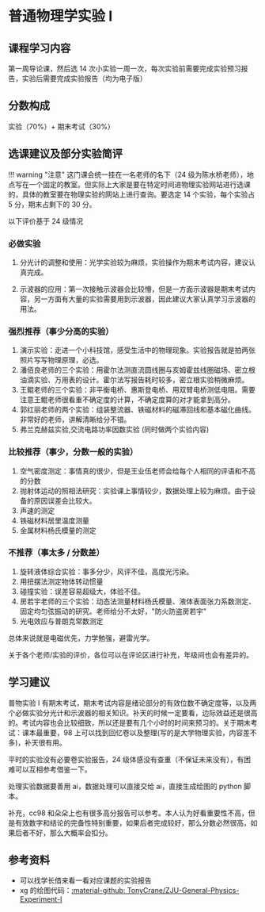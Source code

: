 # 普通物理学实验 Ⅰ

## 课程学习内容
第一周导论课，然后选 14 次小实验一周一次，每次实验前需要完成实验预习报告，实验后需要完成实验报告（均为电子版）

## 分数构成
实验（70%）+ 期末考试（30%）

## 选课建议及部分实验简评

!!! warning "注意"
    这门课会统一挂在一名老师的名下（24 级为陈水桥老师），地点写在一个固定的教室。但实际上大家是要在特定时间进物理实验网站进行选课的，具体的教室要在物理实验的网站上进行查询。要选定 14 个实验，每个实验占 5 分，期末占剩下的 30 分。

以下评价基于 24 级情况
### 必做实验
1. 分光计的调整和使用：光学实验较为麻烦，实验操作为期末考试内容，建议认真完成。

2. 示波器的应用：第一次接触示波器会比较懵，但是一方面示波器是期末考试内容，另一方面有大量的实验需要用到示波器，因此建议大家认真学习示波器的用法。

### 强烈推荐（事少分高的实验）
1. 演示实验：走进一个小科技馆，感受生活中的物理现象。实验报告就是拍两张照片写写物理原理，必选。
2. 潘佰良老师的三个实验：用霍尔法测直流圆线圈与亥姆霍兹线圈磁场、密立根油滴实验、万用表的设计。霍尔法写报告耗时较多，密立根实验稍微麻烦。
3. 王鲲老师的三个实验：非平衡电桥、惠斯登电桥、用双臂电桥测低电阻。需要注意王鲲老师很看重不确定度的计算，不确定度算的对才能拿到高分。
4. 郭红丽老师的两个实验：组装整流器、铁磁材料的磁滞回线和基本磁化曲线。非常好的老师，讲解清晰给分不错。
5. 弗兰克赫兹实验,交流电路功率因数实验 (同时做两个实验内容)

### 比较推荐（事少，分数一般的实验）
1. 空气密度测定：事情真的很少，但是王业伍老师会给每个人相同的评语和不高的分数
2. 抛射体运动的照相法研究：实验课上事情较少，数据处理上较为麻烦。由于设备的原因误差会比较大。
3. 声速的测定
4. 铁磁材料居里温度测量
5. 金属材料杨氏模量的测定


### 不推荐（事太多 / 分数差）
1. 旋转液体综合实验：事多分少，风评不佳，高度光污染。
2. 用扭摆法测定物体转动惯量
3. 碰撞实验：误差容易超级大，体验不佳。
4. 房若宇老师的三个实验：动态法测量材料杨氏模量、液体表面张力系数测定、固定均匀弦振动的研究。老师给分不太好，"防火防盗房若宇" 
5. 光电效应与普朗克常数测定


总体来说就是电磁优先，力学勉强，避雷光学。

关于各个老师/实验的评价，各位可以在评论区进行补充，年级间也会有差异的。

## 学习建议
普物实验 Ⅰ 有期末考试，期末考试内容是绪论部分的有效位数不确定度等，以及两个必做实验分光计和示波器的相关知识。补天的时候一定要看，边际效益还是很高的。考试内容也会比较细致，所以还是要有几个小时的时间来预习的。关于期末考试：课本最重要，98 上可以找到回忆卷以及整理(写的是大学物理实验，内容差不多)，补天很有用。

平时的实验没有必要卷实验报告，24 级体感没有查重（不保证未来没有），有困难可以互相参考借鉴一下。

处理实验数据要善用 ai，数据处理可以直接交给 ai，直接生成绘图的 python 脚本。

补充，cc98 和朵朵上也有很多高分报告可以参考。本人认为好看重要性不高，但是有效数字和结论的完备性特别重要，如果后者完成较好，那么分数必然很高，如果后者不好，那么大概率会扣分。

## 参考资料

- 可以找学长借来看一看对应课题的实验报告
- xg 的绘图代码：[:material-github: TonyCrane/ZJU-General-Physics-Experiment-I](https://github.com/TonyCrane/ZJU-General-Physics-Experiment-I)
